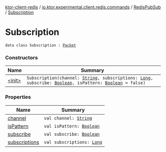 [ktor-client-redis](../../../index.md) / [io.ktor.experimental.client.redis.commands](../../index.md) / [RedisPubSub](../index.md) / [Subscription](./index.md)

# Subscription

`data class Subscription : `[`Packet`](../-packet.md)

### Constructors

| Name | Summary |
|---|---|
| [&lt;init&gt;](-init-.md) | `Subscription(channel: `[`String`](https://kotlinlang.org/api/latest/jvm/stdlib/kotlin/-string/index.html)`, subscriptions: `[`Long`](https://kotlinlang.org/api/latest/jvm/stdlib/kotlin/-long/index.html)`, subscribe: `[`Boolean`](https://kotlinlang.org/api/latest/jvm/stdlib/kotlin/-boolean/index.html)`, isPattern: `[`Boolean`](https://kotlinlang.org/api/latest/jvm/stdlib/kotlin/-boolean/index.html)` = false)` |

### Properties

| Name | Summary |
|---|---|
| [channel](channel.md) | `val channel: `[`String`](https://kotlinlang.org/api/latest/jvm/stdlib/kotlin/-string/index.html) |
| [isPattern](is-pattern.md) | `val isPattern: `[`Boolean`](https://kotlinlang.org/api/latest/jvm/stdlib/kotlin/-boolean/index.html) |
| [subscribe](subscribe.md) | `val subscribe: `[`Boolean`](https://kotlinlang.org/api/latest/jvm/stdlib/kotlin/-boolean/index.html) |
| [subscriptions](subscriptions.md) | `val subscriptions: `[`Long`](https://kotlinlang.org/api/latest/jvm/stdlib/kotlin/-long/index.html) |
